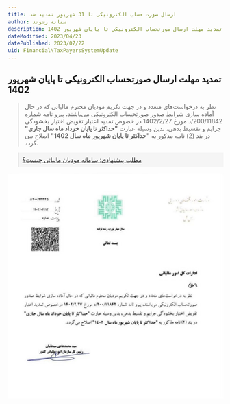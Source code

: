 ```yaml
---
title: ارسال صورت حساب الکترونیکی تا 31 شهریور تمدید شد
author: سمانه رشوند  
description: تمدید مهلت ارسال صورتحساب الکترونیکی تا پایان شهریور 1402
dateModified: 2023/04/23
datePublished: 2023/07/22
uid: Financial\TaxPayersSystemUpdate
---
```


## تمدید مهلت ارسال صورتحساب الکترونیکی تا پایان شهریور 1402

> نظر به درخواست‌های متعدد و در جهت تکریم مودیان محترم مالیاتی که در حال آماده سازی شرایط صدور صورتحساب الکترونیکی می‌باشند، پیرو نامه شماره 200/11842/د مورخ 1402/2/27 در خصوص تمدید اعتبار تفویض اختیار بخشودگی جرایم و تقسیط بدهی، بدین وسیله عبارت **"حداکثر تا پایان خرداد ماه سال جاری"** در بند (2) نامه مذکور به **"حداکثر تا پایان شهریور ماه سال 1402"** اصلاح می گردد.

<blockquote style="background-color:#f5f5f5; padding:0.5rem">
<a href="https://www.hooshkar.com/Wiki/Financial/TpTaxGov" target="_blank">مطلب پیشنهادی: سامانه مودیان مالیاتی چیست؟
</a></blockquote>

![ارسال صورت حساب الکترونیکی تا 31 شهریور تمدید شد](./Images/Bakhshnameh.webp)


